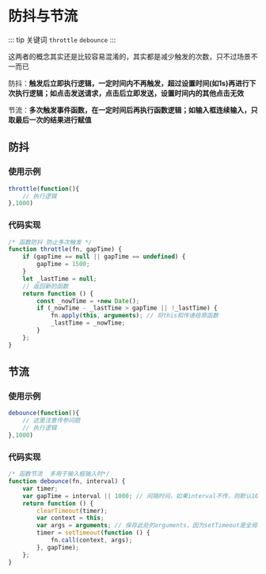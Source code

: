 # 防抖与节流
::: tip 关键词
`throttle`   `debounce`
:::

这两者的概念其实还是比较容易混淆的，其实都是减少触发的次数，只不过场景不一而已

防抖：**触发后立即执行逻辑，一定时间内不再触发，超过设置时间(如1s)再进行下次执行逻辑；如点击发送请求，点击后立即发送，设置时间内的其他点击无效**

节流：**多次触发事件函数，在一定时间后再执行函数逻辑；如输入框连续输入，只取最后一次的结果进行赋值**

## 防抖

### 使用示例
```js
throttle(function(){
    // 执行逻辑
},1000)
```

### 代码实现
```js
/* 函数防抖 防止多次触发 */
function throttle(fn, gapTime) {
    if (gapTime == null || gapTime == undefined) {
        gapTime = 1500;
    }
    let _lastTime = null;
    // 返回新的函数
    return function () {
        const _nowTime = +new Date();
        if (_nowTime - _lastTime > gapTime || !_lastTime) {
            fn.apply(this, arguments); // 将this和传递给原函数
            _lastTime = _nowTime;
        }
    };
}
```
## 节流

### 使用示例
```js
debounce(function(){
    // 这里注意传参问题
    // 执行逻辑
},1000)
```

### 代码实现
```js
/* 函数节流  多用于输入框输入时*/
function debounce(fn, interval) {
    var timer;
    var gapTime = interval || 1000; // 间隔时间，如果interval不传，则默认1000ms
    return function () {
        clearTimeout(timer);
        var context = this;
        var args = arguments; // 保存此处的arguments，因为setTimeout是全局的，arguments不是防抖函数需要的。
        timer = setTimeout(function () {
            fn.call(context, args);
        }, gapTime);
    };
}
```